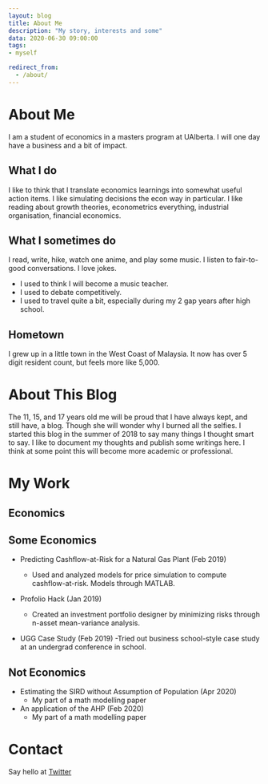 ```yaml
---
layout: blog
title: About Me
description: "My story, interests and some"
data: 2020-06-30 09:00:00
tags: 
- myself

redirect_from:
  - /about/
---
```



# About Me
I am a student of economics in a masters program at UAlberta. I will one day have a business and a bit of impact.  

## What I do 
I like to think that I translate economics learnings into somewhat useful action items. I like simulating decisions the econ way in particular. I like reading about growth theories, econometrics everything, industrial organisation, financial economics.  

## What I sometimes do
I read, write, hike, watch one anime, and play some music. I listen to fair-to-good conversations. I love jokes. 
- I used to think I will become a music teacher.
- I used to debate competitively. 
- I used to travel quite a bit, especially during my 2 gap years after high school. 

## Hometown
I grew up in a little town in the West Coast of Malaysia. It now has over 5 digit resident count, but feels more like 5,000. 

# About This Blog
The 11, 15, and 17 years old me will be proud that I have always kept, and still have, a blog. Though she will wonder why I burned all the selfies. I started this blog in the summer of 2018 to say many things I thought smart to say. I like to document my thoughts and publish some writings here. I think at some point this will become more academic or professional.  

# My Work

## Economics

## Some Economics

- Predicting Cashflow-at-Risk for a Natural Gas Plant (Feb 2019)
    - Used and analyzed models for price simulation to compute cashflow-at-risk. Models through MATLAB.

- Profolio Hack (Jan 2019)
    - Created an investment portfolio designer by minimizing risks through n-asset mean-variance analysis.

- UGG Case Study (Feb 2019)
    -Tried out business school-style case study at an undergrad conference in school.


## Not Economics
- Estimating the SIRD without Assumption of Population (Apr 2020)
    - My part of a math modelling paper
- An application of the AHP (Feb 2020)
    - My part of a math modelling paper



# Contact 
Say hello at [Twitter](https://twitter.com/NatashaTing)

